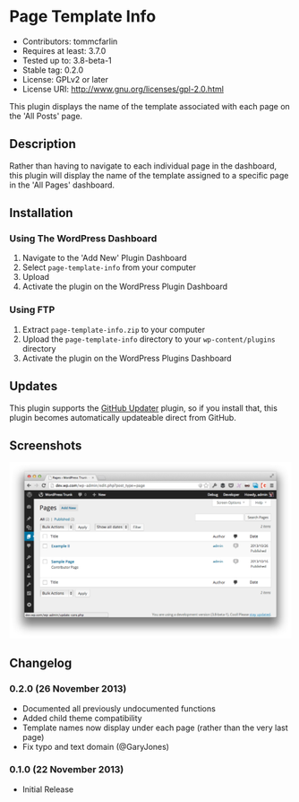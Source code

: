 # Page Template Info

* Contributors: tommcfarlin
* Requires at least: 3.7.0
* Tested up to: 3.8-beta-1
* Stable tag: 0.2.0
* License: GPLv2 or later
* License URI: http://www.gnu.org/licenses/gpl-2.0.html

This plugin displays the name of the template associated with each page on the 'All Posts' page.

## Description

Rather than having to navigate to each individual page in the dashboard, this plugin will display
the name of the template assigned to a specific page in the 'All Pages' dashboard.

## Installation

### Using The WordPress Dashboard

1. Navigate to the 'Add New' Plugin Dashboard
2. Select `page-template-info` from your computer
3. Upload
4. Activate the plugin on the WordPress Plugin Dashboard

### Using FTP

1. Extract `page-template-info.zip` to your computer
2. Upload the `page-template-info` directory to your `wp-content/plugins` directory
3. Activate the plugin on the WordPress Plugins Dashboard

## Updates

This plugin supports the [GitHub Updater](https://github.com/afragen/github-updater) plugin, so if you install that, this plugin becomes automatically updateable direct from GitHub.

## Screenshots

![Page Template Info](./assets/screenshot-1.png "Page Template Info")

## Changelog

### 0.2.0 (26 November 2013)

* Documented all previously undocumented functions
* Added child theme compatibility
* Template names now display under each page (rather than the very last page)
* Fix typo and text domain (@GaryJones)

### 0.1.0 (22 November 2013)

* Initial Release